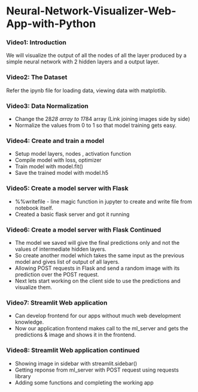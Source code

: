 # Neural-Network-Visualizer-Web-App-with-Python

### Video1: Introduction
We will visualize the output of all the nodes of all the layer produced by a simple neural network with 2 hidden layers and a output layer.

### Video2: The Dataset
Refer the ipynb file for loading data, viewing data with matplotlib.

### Video3: Data Normalization
- Change the 28*28 array to 1*784 array (Link joining images side by side)
- Normalize the values from 0 to 1 so that model training gets easy.

### Video4: Create and train a model
- Setup model layers, nodes , activation function
- Compile model with loss, optimizer
- Train model with model.fit()
- Save the trained model with model.h5

### Video5: Create a model server with Flask
- %%writefile - line magic function in jupyter to create and write file from notebook itself.
- Created a basic flask server and got it running

### Video6: Create a model server with Flask Continued
- The model we saved will give the final predictions only and not the values of intermediate hidden layers.
- So create another model which takes the same input as the previous model and gives list of output of all layers.
- Allowing POST requests in Flask and send a random image with its prediction over the POST request.
- Next lets start working on the client side to use the predictions and visualize them.

### Video7: Streamlit Web application
- Can develop frontend for our apps without much web development knowledge.
- Now our application frontend makes call to the ml_server and gets the predictions & image and shows it in the frontend.

### Video8: Streamlit Web application continued
- Showing image in sidebar with streamlit.sidebar()
- Getting reponse from ml_server with POST request using requests library
- Adding some functions and completing the working app
